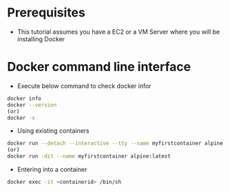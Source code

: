 
# Prerequisites
- This tutorial assumes you have a EC2 or a VM Server where you will be installing Docker

# Docker command line interface

- Execute below command to check docker infor
```bash
docker info
docker --version
(or)
docker -v
```

- Using existing containers
```bash
docker run --detach --interactive --tty --name myfirstcontainer alpine:latest
(or)
docker run -dit --name myfirstcontainer alpine:latest
```

- Entering into a container
```bash
docker exec -it <containerid> /bin/sh
```
